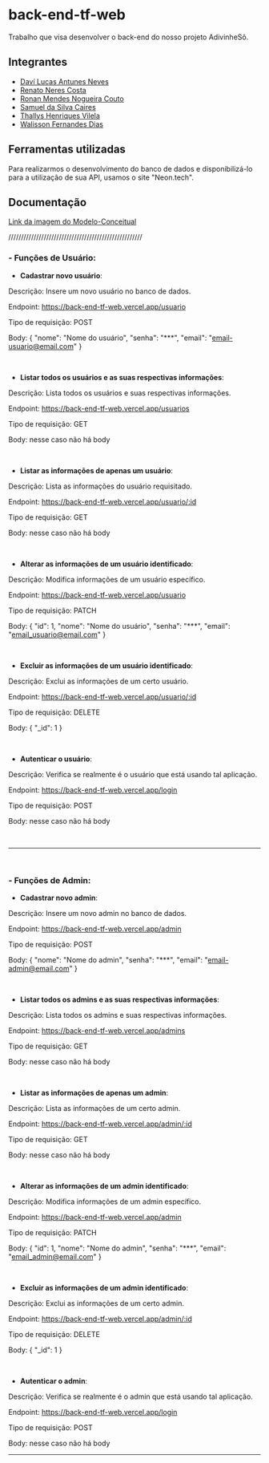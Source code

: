 # back-end-tf-web

Trabalho que visa desenvolver o back-end do nosso projeto AdivinheSô.

## Integrantes

- [Daví Lucas Antunes Neves](https://github.com/Davilucasanteves)
- [Renato Neres Costa](https://github.com/RenatoNC2)
- [Ronan Mendes Nogueira Couto](https://github.com/Carl-Johnson-LS)
- [Samuel da Silva Caires](https://github.com/SamuelCaires15)
- [Thallys Henriques Vilela](https://github.com/liscadoido)
- [Walisson Fernandes Dias](https://github.com/Murynga)


## Ferramentas utilizadas

Para realizarmos o desenvolvimento do banco de dados e disponibilizá-lo para a utilização de sua API, usamos o site "Neon.tech". 

## Documentação

[Link da imagem do Modelo-Conceitual](https://github.com/Davilucasanteves/back-end-tf-web/blob/main/src/db/Modelo-Conceitual.png)

/////////////////////////////////////////////////////
<br/>

### - Funções de Usuário:

- **Cadastrar novo usuário**:

Descrição: Insere um novo usuário no banco de dados.

Endpoint: https://back-end-tf-web.vercel.app/usuario

Tipo de requisição: POST

Body:
{
  "nome": "Nome do usuário",
  "senha": "***",
  "email": "email-usuario@email.com"
}

<br/>


- **Listar todos os usuários e as suas respectivas informações**:

Descrição: Lista todos os usuários e suas respectivas informações.

Endpoint: https://back-end-tf-web.vercel.app/usuarios

Tipo de requisição: GET

Body: nesse caso não há body


<br/>

- **Listar as informações de apenas um usuário**:

Descrição: Lista as informações do usuário requisitado.

Endpoint: https://back-end-tf-web.vercel.app/usuario/:id

Tipo de requisição: GET

Body: nesse caso não há body


<br/>

- **Alterar as informações de um usuário identificado**:

Descrição: Modifica informações de um usuário específico.

Endpoint: https://back-end-tf-web.vercel.app/usuario

Tipo de requisição: PATCH

Body:
{
  "id": 1,
  "nome": "Nome do usuário",
  "senha": "***",
  "email": "email_usuario@email.com"
}

<br/>


- **Excluir as informações de um usuário identificado**:

Descrição: Exclui as informações de um certo usuário.

Endpoint: https://back-end-tf-web.vercel.app/usuario/:id

Tipo de requisição: DELETE

Body:
{
  "_id": 1
}


<br/>

- **Autenticar o usuário**: 

Descrição: Verifica se realmente é o usuário que está usando tal aplicação.

Endpoint: https://back-end-tf-web.vercel.app/login

Tipo de requisição: POST

Body: nesse caso não há body

<br/>

---

<br/>

### - Funções de Admin:

- **Cadastrar novo admin**:

Descrição: Insere um novo admin no banco de dados.

Endpoint: https://back-end-tf-web.vercel.app/admin

Tipo de requisição: POST

Body:
{
  "nome": "Nome do admin",
  "senha": "***",
  "email": "email-admin@email.com"
}

<br/>


- **Listar todos os admins e as suas respectivas informações**:

Descrição: Lista todos os admins e suas respectivas informações.

Endpoint: https://back-end-tf-web.vercel.app/admins

Tipo de requisição: GET

Body: nesse caso não há body

<br/>


- **Listar as informações de apenas um admin**:

Descrição: Lista as informações de um certo admin.

Endpoint: https://back-end-tf-web.vercel.app/admin/:id

Tipo de requisição: GET

Body: nesse caso não há body

<br/>


- **Alterar as informações de um admin identificado**:

Descrição:  Modifica informações de um admin específico.

Endpoint: https://back-end-tf-web.vercel.app/admin

Tipo de requisição: PATCH

Body:
{
  "id": 1,
  "nome": "Nome do admin",
  "senha": "***",
  "email": "email_admin@email.com"
}


<br/>

- **Excluir as informações de um admin identificado**:

Descrição:  Exclui as informações de um certo admin.  

Endpoint: https://back-end-tf-web.vercel.app/admin/:id

Tipo de requisição: DELETE

Body: 
{
  "_id": 1
}


<br/>

- **Autenticar o admin**: 

Descrição:  Verifica se realmente é o admin que está usando tal aplicação.

Endpoint: https://back-end-tf-web.vercel.app/login

Tipo de requisição: POST

Body: nesse caso não há body


---

